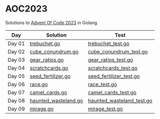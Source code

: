 # AOC2023
Solutions to [Advent Of Code 2023](https://adventofcode.com/) in Golang

Day | Solution | Test
--- | --- | --- 
Day 01 | [trebuchet.go](https://github.com/varunu28/AOC2023/blob/main/day01/trebuchet.go) | [trebuchet_test.go](https://github.com/varunu28/AOC2023/blob/main/day01/trebuchet_test.go)
Day 02 | [cube_conundrum.go](https://github.com/varunu28/AOC2023/blob/main/day02/cube_conundrum.go) | [cube_conundrum_test.go](https://github.com/varunu28/AOC2023/blob/main/day02/cube_conundrum_test.go)
Day 03 | [gear_ratios.go](https://github.com/varunu28/AOC2023/blob/main/day03/gear_ratios.go) | [gear_ratios_test.go](https://github.com/varunu28/AOC2023/blob/main/day03/gear_ratios_test.go)
Day 04 | [scratchcards.go](https://github.com/varunu28/AOC2023/blob/main/day04/scratchcards.go) | [scratchcards_test.go](https://github.com/varunu28/AOC2023/blob/main/day04/scratchcards_test.go)
Day 05 | [seed_fertilizer.go](https://github.com/varunu28/AOC2023/blob/main/day05/seed_fertilizer.go) | [seed_fertilizer_test.go](https://github.com/varunu28/AOC2023/blob/main/day05/seed_fertilizer_test.go)
Day 06 | [race.go](https://github.com/varunu28/AOC2023/blob/main/day06/race.go) | [race_test.go](https://github.com/varunu28/AOC2023/blob/main/day06/race_test.go)
Day 07 | [camel_cards.go](https://github.com/varunu28/AOC2023/blob/main/day07/camel_cards.go) | [camel_cards_test.go](https://github.com/varunu28/AOC2023/blob/main/day07/camel_cards_test.go)
Day 08 | [haunted_wasteland.go](https://github.com/varunu28/AOC2023/blob/main/day08/haunted_wasteland.go) | [haunted_wasteland_test.go](https://github.com/varunu28/AOC2023/blob/main/day08/haunted_wasteland_test.go)
Day 09 | [mirage.go](https://github.com/varunu28/AOC2023/blob/main/day09/mirage.go) | [mirage_test.go](https://github.com/varunu28/AOC2023/blob/main/day09/mirage_test.go)